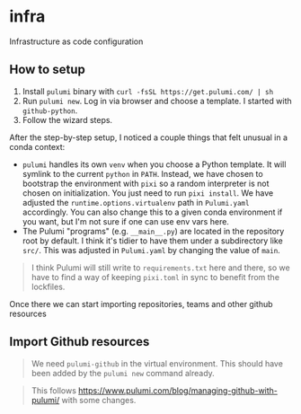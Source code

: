 # infra

Infrastructure as code configuration


## How to setup

1. Install `pulumi` binary with `curl -fsSL https://get.pulumi.com/ | sh`
2. Run `pulumi new`. Log in via browser and choose a template. I started with `github-python`.
3. Follow the wizard steps.

After the step-by-step setup, I noticed a couple things that felt unusual in a conda context:

- `pulumi` handles its own `venv` when you choose a Python template. It will symlink to the
current `python` in `PATH`. Instead, we have chosen to bootstrap the environment with `pixi` so
a random interpreter is not chosen on initialization. You just need to run `pixi install`. We
have adjusted the `runtime.options.virtualenv` path in `Pulumi.yaml` accordingly. You can also 
change this to a given conda environment if you want, but I'm not sure if one can use env vars here.
- The Pulumi "programs" (e.g. `__main__.py`) are located in the repository root by default.
  I think it's tidier to have them under a subdirectory like `src/`. This was adjusted in
  `Pulumi.yaml` by changing the value of `main`.

> I think Pulumi will still write to `requirements.txt` here and there, so we have to find a way
of keeping `pixi.toml` in sync to benefit from the lockfiles.

Once there we can start importing repositories, teams and other github resources

## Import Github resources

> We need `pulumi-github` in the virtual environment. This should have been added by the `pulumi
> new` command already.

> This follows https://www.pulumi.com/blog/managing-github-with-pulumi/ with some changes.

